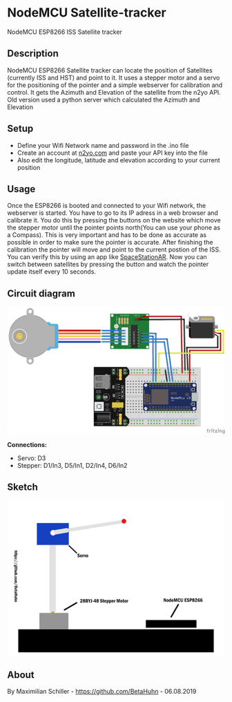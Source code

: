# NodeMCU Satellite-tracker
NodeMCU ESP8266 ISS Satellite tracker

## Description
NodeMCU ESP8266 Satellite tracker can locate the position of Satellites (currently ISS and HST)
and point to it. It uses a stepper motor and a servo for the positioning of the pointer
and a simple webserver for calibration and control. It gets the Azimuth and Elevation of
the satellite from the n2yo API.
Old version used a python server which calculated the Azimuth and Elevation

## Setup
- Define your Wifi Network name and password in the .ino file
- Create an account at [n2yo.com](https://www.n2yo.com/login/register/) and paste your API key into the file
- Also edit the longitude, latitude and elevation according to your current position

## Usage
Once the ESP8266 is booted and connected to your Wifi network, the webserver is started.
You have to go to its IP adress in a web browser and calibrate it. You do this by pressing the buttons on the website which move
the stepper motor until the pointer points north(You can use your phone as a Compass).
This is very important and has to be done as accurate as possible in order to make sure the pointer is accurate.
After finishing the calibration the pointer will move and point to the current postion of the ISS. You can verify this by
using an app like [SpaceStationAR](https://www.sightspacestation.com/).
Now you can switch between satellites by pressing the button and watch the pointer update itself every 10 seconds.

## Circuit diagram

![circuit diagram](satellite_tracker_schmatics.png)

**Connections:**
- Servo: D3
- Stepper: D1/In3, D5/In1, D2/In4, D6/In2

## Sketch

![sketch](sketch.png)

## About
By Maximilian Schiller -  https://github.com/BetaHuhn - 06.08.2019
